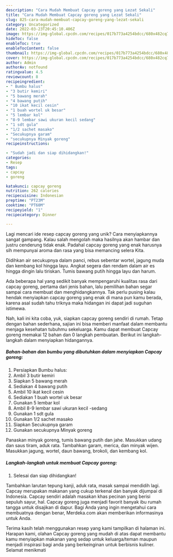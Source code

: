 ```yaml
---
description: "Cara Mudah Membuat Capcay goreng yang Lezat Sekali"
title: "Cara Mudah Membuat Capcay goreng yang Lezat Sekali"
slug: 825-cara-mudah-membuat-capcay-goreng-yang-lezat-sekali
category: Uncategorized
date: 2022-03-23T20:45:10.406Z
image: https://img-global.cpcdn.com/recipes/017b773a4254bdcc/680x482cq70/capcay-goreng-foto-resep-utama.jpg
hideToc: false
enableToc: true
enableTocContent: false
thumbnail: https://img-global.cpcdn.com/recipes/017b773a4254bdcc/680x482cq70/capcay-goreng-foto-resep-utama.jpg
cover: https://img-global.cpcdn.com/recipes/017b773a4254bdcc/680x482cq70/capcay-goreng-foto-resep-utama.jpg
author: Admin
authorAv: notfound
ratingvalue: 4.5
reviewcount: 8
recipeingredient:
- " Bumbu halus"
- "3 butir kemiri"
- "5 bawang merah"
- "4 bawang putih"
- "10 ikat kecil cesin"
- "1 buah wortel uk besar"
- "5 lembar kol"
- "8-9 lembar sawi ukuran kecil sedang"
- "1 sdt gula"
- "1/2 sachet masako"
- "Secukupnya garam"
- "secukupnya Minyak goreng"
recipeinstructions:

- "Sudah jadi dan siap dihidangkan!"
categories:
- Resep
tags:
- capcay
- goreng

katakunci: capcay goreng 
nutrition: 262 calories
recipecuisine: Indonesian
preptime: "PT23M"
cooktime: "PT60M"
recipeyield: "1"
recipecategory: Dinner

---
```





Lagi mencari ide resep capcay goreng yang unik? Cara menyiapkannya sangat gampang. Kalau salah mengolah maka hasilnya akan hambar dan justru cenderung tidak enak. Padahal capcay goreng yang enak harusnya sih mempunyai aroma dan rasa yang bisa memancing selera Kita.





Didihkan air secukupnya dalam panci, rebus sebentar wortel, jagung muda dan kembang kol hingga layu. Angkat segera dan rendam dalam air es hingga dingin lalu tiriskan. Tumis bawang putih hingga layu dan harum.

Ada beberapa hal yang sedikit banyak mempengaruhi kualitas rasa dari capcay goreng, pertama dari jenis bahan, lalu pemilihan bahan segar sampai cara membuat dan menghidangkannya. Tak perlu pusing kalau hendak menyiapkan capcay goreng yang enak di mana pun kamu berada, karena asal sudah tahu triknya maka hidangan ini dapat jadi suguhan istimewa.






Nah, kali ini kita coba, yuk, siapkan capcay goreng sendiri di rumah. Tetap dengan bahan sederhana, sajian ini bisa memberi manfaat dalam membantu menjaga kesehatan tubuhmu sekeluarga. Kamu dapat membuat Capcay goreng memakai 12 bahan dan 0 langkah pembuatan. Berikut ini langkah-langkah dalam menyiapkan hidangannya.

<!--inarticleads1-->

##### Bahan-bahan dan bumbu yang dibutuhkan dalam menyiapkan Capcay goreng:

1. Persiapkan  Bumbu halus:
1. Ambil 3 butir kemiri
1. Siapkan 5 bawang merah
1. Sediakan 4 bawang putih
1. Ambil 10 ikat kecil cesin
1. Sediakan 1 buah wortel uk besar
1. Gunakan 5 lembar kol
1. Ambil 8-9 lembar sawi ukuran kecil -sedang
1. Gunakan 1 sdt gula
1. Gunakan 1/2 sachet masako
1. Siapkan Secukupnya garam
1. Gunakan secukupnya Minyak goreng


Panaskan minyak goreng, tumis bawang putih dan jahe. Masukkan udang dan saus tiram, aduk rata. Tambahkan garam, merica, dan minyak wijen. Masukkan jagung, wortel, daun bawang, brokoli, dan kembang kol. 

<!--inarticleads2-->

##### Langkah-langkah untuk membuat Capcay goreng:


1. Selesai dan siap dihidangkan!

Tambahkan larutan tepung kanji, aduk rata, masak sampai mendidih lagi. Capcay merupakan makanan yang cukup terkenal dan banyak dijumpai di Indonesia. Capcay sendiri adalah masakan khas pecinan yang berisi sepuluh sayur, hal. Capcay goreng juga menjadi favorit banyak ibu rumah tangga untuk disajikan di dapur. Bagi Anda yang ingin mengetahui cara membuatnya dengan benar, Merdeka.com akan memberikan informasinya untuk Anda. 

Terima kasih telah menggunakan resep yang kami tampilkan di halaman ini. Harapan kami, olahan Capcay goreng yang mudah di atas dapat membantu kamu menyiapkan makanan yang sedap untuk keluarga/teman maupun menjadi inspirasi bagi anda yang berkeinginan untuk berbisnis kuliner. Selamat menikmati
